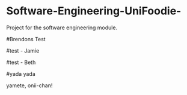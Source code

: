 # Software-Engineering-UniFoodie-
Project for the software engineering module.

#Brendons Test

#test - Jamie

#test - Beth

#yada yada

yamete, onii-chan!

